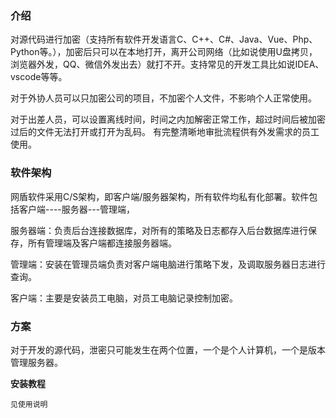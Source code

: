 ### 介绍



对源代码进行加密（支持所有软件开发语言C、C++、C#、Java、Vue、Php、Python等。），加密后只可以在本地打开，离开公司网络（比如说使用U盘拷贝，浏览器外发，QQ、微信外发出去）就打不开。支持常见的开发工具比如说IDEA、vscode等等。


对于外协人员可以只加密公司的项目，不加密个人文件，不影响个人正常使用。


对于出差人员，可以设置离线时间，时间之内加解密正常工作，超过时间后被加密过后的文件无法打开或打开为乱码。
有完整清晰地审批流程供有外发需求的员工使用。

### 软件架构


网盾软件采用C/S架构，即客户端/服务器架构，所有软件均私有化部署。软件包括客户端----服务器---管理端，


服务器端：负责后台连接数据库，对所有的策略及日志都存入后台数据库进行保存，所有管理端及客户端都连接服务器端。


管理端：安装在管理员端负责对客户端电脑进行策略下发，及调取服务器日志进行查询。


客户端：主要是安装员工电脑，对员工电脑记录控制加密。


### 方案


对于开发的源代码，泄密只可能发生在两个位置，一个是个人计算机，一个是版本管理服务器。



 **安装教程** 

    见使用说明

